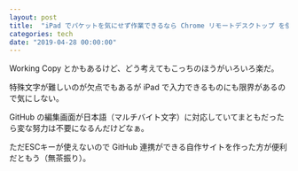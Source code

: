 ```yaml
---
layout: post
title:  "iPad でパケットを気にせず作業できるなら Chrome リモートデスクトップ を使おう"
categories: tech
date: "2019-04-28 00:00:00"
---
```


Working Copy とかもあるけど、どう考えてもこっちのほうがいろいろ楽だ。

特殊文字が難しいのが欠点でもあるが iPad で入力できるものにも限界があるので気にしない。

GitHub の編集画面が日本語（マルチバイト文字）に対応していてまともだったら変な努力は不要になるんだけどなぁ。

ただESCキーが使えないので GitHub 連携ができる自作サイトを作った方が便利だともう（無茶振り）。
